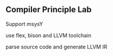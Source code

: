 ## Compiler Principle Lab
Support msysY

use flex, bison and LLVM toolchain 

parse source code and generate LLVM IR 
